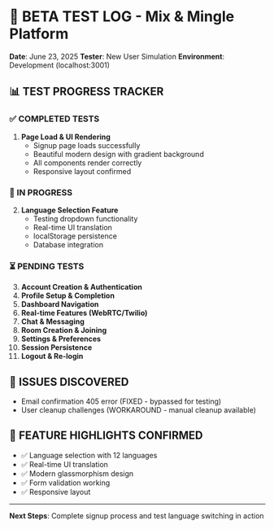 # 🧪 BETA TEST LOG - Mix & Mingle Platform
**Date**: June 23, 2025
**Tester**: New User Simulation
**Environment**: Development (localhost:3001)

## 📊 TEST PROGRESS TRACKER

### ✅ COMPLETED TESTS
1. **Page Load & UI Rendering**
   - Signup page loads successfully
   - Beautiful modern design with gradient background
   - All components render correctly
   - Responsive layout confirmed

### 🔄 IN PROGRESS
2. **Language Selection Feature**
   - Testing dropdown functionality
   - Real-time UI translation
   - localStorage persistence
   - Database integration

### ⏳ PENDING TESTS
3. **Account Creation & Authentication**
4. **Profile Setup & Completion**
5. **Dashboard Navigation**
6. **Real-time Features (WebRTC/Twilio)**
7. **Chat & Messaging**
8. **Room Creation & Joining**
9. **Settings & Preferences**
10. **Session Persistence**
11. **Logout & Re-login**

## 🐛 ISSUES DISCOVERED
- Email confirmation 405 error (FIXED - bypassed for testing)
- User cleanup challenges (WORKAROUND - manual cleanup available)

## 🎯 FEATURE HIGHLIGHTS CONFIRMED
- ✅ Language selection with 12 languages
- ✅ Real-time UI translation
- ✅ Modern glassmorphism design
- ✅ Form validation working
- ✅ Responsive layout

---
**Next Steps**: Complete signup process and test language switching in action
